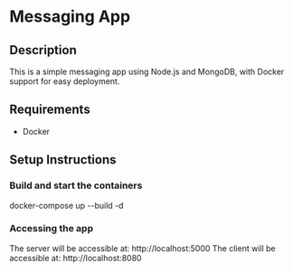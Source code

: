 # Messaging App

## Description
This is a simple messaging app using Node.js and MongoDB, with Docker support for easy deployment.

## Requirements
- Docker

## Setup Instructions

### Build and start the containers
docker-compose up --build -d

### Accessing the app
The server will be accessible at: http://localhost:5000
The client will be accessible at: http://localhost:8080
